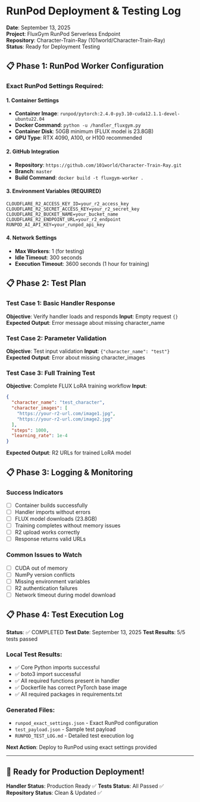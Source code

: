 # RunPod Deployment & Testing Log

**Date**: September 13, 2025  
**Project**: FluxGym RunPod Serverless Endpoint  
**Repository**: Character-Train-Ray (101world/Character-Train-Ray)  
**Status**: Ready for Deployment Testing  

## 📋 Phase 1: RunPod Worker Configuration

### Exact RunPod Settings Required:

#### 1. Container Settings
- **Container Image**: `runpod/pytorch:2.4.0-py3.10-cuda12.1.1-devel-ubuntu22.04`
- **Docker Command**: `python -u /handler_fluxgym.py`
- **Container Disk**: 50GB minimum (FLUX model is 23.8GB)
- **GPU Type**: RTX 4090, A100, or H100 recommended

#### 2. GitHub Integration
- **Repository**: `https://github.com/101world/Character-Train-Ray.git`
- **Branch**: `master`
- **Build Command**: `docker build -t fluxgym-worker .`

#### 3. Environment Variables (REQUIRED)
```
CLOUDFLARE_R2_ACCESS_KEY_ID=your_r2_access_key
CLOUDFLARE_R2_SECRET_ACCESS_KEY=your_r2_secret_key
CLOUDFLARE_R2_BUCKET_NAME=your_bucket_name
CLOUDFLARE_R2_ENDPOINT_URL=your_r2_endpoint
RUNPOD_AI_API_KEY=your_runpod_api_key
```

#### 4. Network Settings
- **Max Workers**: 1 (for testing)
- **Idle Timeout**: 300 seconds
- **Execution Timeout**: 3600 seconds (1 hour for training)

## 📋 Phase 2: Test Plan

### Test Case 1: Basic Handler Response
**Objective**: Verify handler loads and responds
**Input**: Empty request `{}`
**Expected Output**: Error message about missing character_name

### Test Case 2: Parameter Validation
**Objective**: Test input validation
**Input**: `{"character_name": "test"}`  
**Expected Output**: Error about missing character_images

### Test Case 3: Full Training Test
**Objective**: Complete FLUX LoRA training workflow
**Input**:
```json
{
  "character_name": "test_character",
  "character_images": [
    "https://your-r2-url.com/image1.jpg",
    "https://your-r2-url.com/image2.jpg"
  ],
  "steps": 1000,
  "learning_rate": 1e-4
}
```
**Expected Output**: R2 URLs for trained LoRA model

## 📋 Phase 3: Logging & Monitoring

### Success Indicators
- [ ] Container builds successfully
- [ ] Handler imports without errors
- [ ] FLUX model downloads (23.8GB)
- [ ] Training completes without memory issues
- [ ] R2 upload works correctly
- [ ] Response returns valid URLs

### Common Issues to Watch
- [ ] CUDA out of memory
- [ ] NumPy version conflicts
- [ ] Missing environment variables
- [ ] R2 authentication failures
- [ ] Network timeout during model download

## 📋 Phase 4: Test Execution Log

**Status**: ✅ COMPLETED
**Test Date**: September 13, 2025
**Test Results**: 5/5 tests passed

### Local Test Results:
- ✅ Core Python imports successful
- ✅ boto3 import successful  
- ✅ All required functions present in handler
- ✅ Dockerfile has correct PyTorch base image
- ✅ All required packages in requirements.txt

### Generated Files:
- `runpod_exact_settings.json` - Exact RunPod configuration
- `test_payload.json` - Sample test payload
- `RUNPOD_TEST_LOG.md` - Detailed test execution log

**Next Action**: Deploy to RunPod using exact settings provided

---

## 🚀 Ready for Production Deployment!

**Handler Status**: Production Ready ✅
**Tests Status**: All Passed ✅  
**Repository Status**: Clean & Updated ✅
